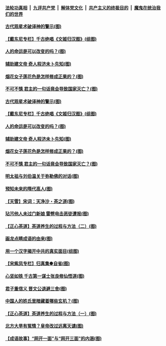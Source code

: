 ####  [法轮功真相](../../../../basic/blob/master/README.md?t=06210102) &nbsp;|&nbsp; [九评共产党](../../../../9ping.md/blob/master/README.md?t=06210102) &nbsp;|&nbsp; [解体党文化](../../../../jtdwh.md/blob/master/README.md?t=06210102)  &nbsp;|&nbsp; [共产主义的终极目的](../../../../gczydzjmd.md/blob/master/README.md?t=06210102) &nbsp;|&nbsp; [魔鬼在统治我们的世界](../../../../mgztzwmdsj.md/blob/master/README.md?t=06210102) 

#### [古代观星术破译神的警示(图)](../pages/p7/936938.md?t=06210102) 

#### [【戴东尼专栏】千古绝唱《文姬归汉图》(组图)](../pages/p7/933598.md?t=06210102) 

#### [人的命运是可以改变的吗？(图)](../pages/p7/936633.md?t=06210102) 

#### [辅助建文帝 奇人程济未卜先知(图)](../pages/p7/936751.md?t=06210102) 

#### [烟花女子莲花色是怎样修成正果的？(图)](../pages/p7/936627.md?t=06210102) 

#### [不可不慎 君主的一句话竟会导致国家灭亡？(图)](../pages/p7/936921.md?t=06210102) 

#### [古代观星术破译神的警示(图)](../pages/p7/936938.md?t=06210102) 

#### [【戴东尼专栏】千古绝唱《文姬归汉图》(组图)](../pages/p7/933598.md?t=06210102) 

#### [人的命运是可以改变的吗？(图)](../pages/p7/936633.md?t=06210102) 

#### [辅助建文帝 奇人程济未卜先知(图)](../pages/p7/936751.md?t=06210102) 

#### [烟花女子莲花色是怎样修成正果的？(图)](../pages/p7/936627.md?t=06210102) 

#### [不可不慎 君主的一句话竟会导致国家灭亡？(图)](../pages/p7/936921.md?t=06210102) 

#### [明太祖与刘伯温关于弥勒佛的对话(图)](../pages/p7/936918.md?t=06210102) 

#### [预知未来的隋代高人(图)](../pages/p7/936519.md?t=06210102) 

#### [【天雪】宋词：天净沙・茶之道(图)](../pages/p7/936606.md?t=06210102) 

#### [玷污他人未过门新娘 雷劈电击恶徒遭报(图)](../pages/p7/936730.md?t=06210102) 

#### [【正心茶道】茶道养生的过程与方法（二）(图)](../pages/p7/936188.md?t=06210102) 

#### [画龙点睛成语的由来(图)](../pages/p7/936521.md?t=06210102) 

#### [用一个汉字揭开中共的真实面目(组图)](../pages/p7/936605.md?t=06210102) 

#### [【宋紫凤专栏】归真集●自省(图)](../pages/p7/936715.md?t=06210102) 

#### [心坚如铁 千古第一谋士张良修仙悟道(图)](../pages/p7/936518.md?t=06210102) 

#### [君子重信义 晋文公退避三舍(图)](../pages/p7/936517.md?t=06210102) 

#### [中国人的姓氏里暗藏着哪些玄机？(图)](../pages/p7/936608.md?t=06210102) 

#### [【正心茶道】茶道养生的过程与方法（一）(图)](../pages/p7/936187.md?t=06210102) 

#### [北方大旱有冤情？皇帝改过远离天谴(图)](../pages/p7/936431.md?t=06210102) 

#### [【成语故事】“网开一面”与“网开三面”的内涵(图)](../pages/p7/936380.md?t=06210102) 

